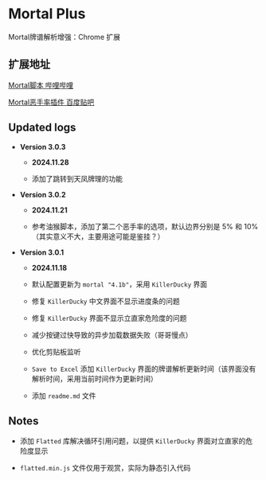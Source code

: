 # Mortal Plus

Mortal牌谱解析增强：Chrome 扩展

## 扩展地址

[Mortal脚本 哔哩哔哩](https://www.bilibili.com/opus/801346640086564869)

[Mortal恶手率插件 百度贴吧](https://tieba.baidu.com/p/8873100433)

## Updated logs

- **Version 3.0.3**

    * **2024.11.28**

    * 添加了跳转到天凤牌理的功能

- **Version 3.0.2**

    * **2024.11.21**

    * 参考油猴脚本，添加了第二个恶手率的选项，默认边界分别是 5% 和 10% （其实意义不大，主要用途可能是鉴挂？）
    
- **Version 3.0.1**

    * **2024.11.18**

    * 默认配置更新为 `mortal "4.1b"`，采用 `KillerDucky` 界面

    * 修复 `KillerDucky` 中文界面不显示进度条的问题

    * 修复 `KillerDucky` 界面不显示立直家危险度的问题

    * 减少按键过快导致的异步加载数据失败（哥哥慢点）

    * 优化剪贴板监听
    
    * `Save to Excel` 添加 `KillerDucky` 界面的牌谱解析更新时间（该界面没有解析时间，采用当前时间作为更新时间）

    * 添加 `readme.md` 文件

## Notes

- 添加 `Flatted` 库解决循环引用问题，以提供 `KillerDucky` 界面对立直家的危险度显示

- `flatted.min.js` 文件仅用于观赏，实际为静态引入代码